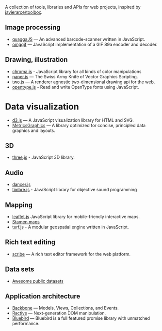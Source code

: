 A collection of tools, libraries and APIs for web projects, inspired by [javierarce/toolbox](https://github.com/javierarce/toolbox).

## Image processing

* [quaggaJS](https://github.com/serratus/quaggaJS) — An advanced barcode-scanner written in JavaScript.
* [omggif](https://github.com/deanm/omggif) — JavaScript implementation of a GIF 89a encoder and decoder.


## Drawing, illustration

* [chroma.js](https://github.com/gka/chroma.js) - JavaScript library for all kinds of color manipulations
* [paper.js](https://github.com/paperjs/paper.js) — The Swiss Army Knife of Vector Graphics Scripting.
* [two.js](https://github.com/jonobr1/two.js) — A renderer agnostic two-dimensional drawing api for the web.
* [opentype.js](https://github.com/nodebox/opentype.js) - Read and write OpenType fonts using JavaScript.

# Data visualization

* [d3.js](https://github.com/mbostock/d3) — A JavaScript visualization library for HTML and SVG.
* [MetricsGraphics](https://github.com/mozilla/metrics-graphics) — A library optimized for concise, principled data graphics and layouts.

## 3D

* [three.js](https://github.com/mrdoob/three.js/) - JavaScript 3D library.

## Audio

* [dancer.js](https://github.com/jsantell/dancer.js)
* [timbre.js](https://github.com/mohayonao/timbre.js/) - JavaScript library for objective sound programming 

## Mapping

* [leaflet.js](https://github.com/Leaflet/Leaflet) JavaScript library for mobile-friendly interactive maps.
* [Stamen maps](https://github.com/stamen/maps.stamen.com)
* [turf.js](https://github.com/Turfjs/turf) - A modular geospatial engine written in JavaScript.

## Rich text editing

* [scribe](https://github.com/guardian/scribe) — A rich text editor framework for the web platform.

## Data sets

* [Awesome public datasets](https://github.com/caesar0301/awesome-public-datasets)

## Application architecture

* [Backbone](https://github.com/jashkenas/backbone) — Models, Views, Collections, and Events.
* [Ractive](https://github.com/ractivejs/ractive) — Next-generation DOM manipulation.
* [Bluebird](https://github.com/petkaantonov/bluebird) — Bluebird is a full featured promise library with unmatched performance.
